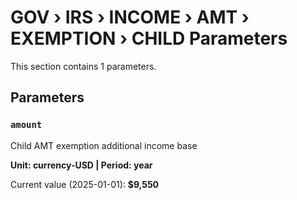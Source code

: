 # GOV › IRS › INCOME › AMT › EXEMPTION › CHILD Parameters

This section contains 1 parameters.

## Parameters

### `amount`

Child AMT exemption additional income base

**Unit: currency-USD | Period: year**

Current value (2025-01-01): **$9,550**

